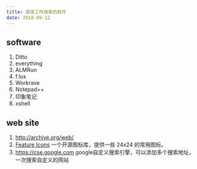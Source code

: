 ```yaml
---
title: 提高工作效率的软件
date: 2018-05-12
---
```


## software

1. Ditto
2. everything
3. ALMRun
4. f.lux
5. Workrave
6. Notepad++
7. 印象笔记
8. xshell


## web site

1. http://archive.org/web/
2. [Feature Icons](https://feathericons.com/) 一个开源图标库，提供一些 24x24 的常用图标。
3. https://cse.google.com google自定义搜索引擎，可以添加多个搜索地址，一次搜索自定义的网站